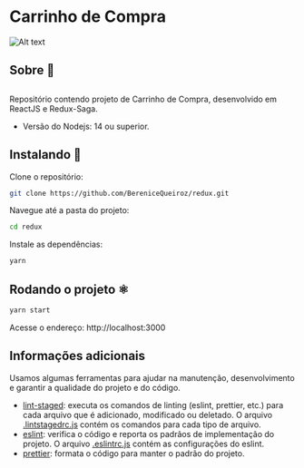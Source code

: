 # Carrinho de Compra

![Alt text]()

## Sobre 📖

##

Repositório contendo projeto de Carrinho de Compra, desenvolvido em ReactJS e Redux-Saga.

- Versão do Nodejs: 14 ou superior.

## Instalando 🚀

Clone o repositório:

```sh
git clone https://github.com/BereniceQueiroz/redux.git
```

Navegue até a pasta do projeto:

```sh
cd redux
```

Instale as dependências:

```sh
yarn
```

## Rodando o projeto ⚛️

```sh
yarn start
```

Acesse o endereço: http://localhost:3000

## Informações adicionais

Usamos algumas ferramentas para ajudar na manutenção, desenvolvimento e garantir a qualidade do projeto e do código.

- [lint-staged](https://github.com/okonet/lint-staged): executa os comandos de linting (eslint, prettier, etc.) para cada arquivo que é adicionado, modificado ou deletado. O arquivo [.lintstagedrc.js](.lintstagedrc.js) contém os comandos para cada tipo de arquivo.
- [eslint](): verifica o código e reporta os padrãos de implementação do projeto. O arquivo [.eslintrc.js](.eslintrc.js) contém as configurações do eslint.
- [prettier](https://prettier.io/): formata o código para manter o padrão do projeto.
